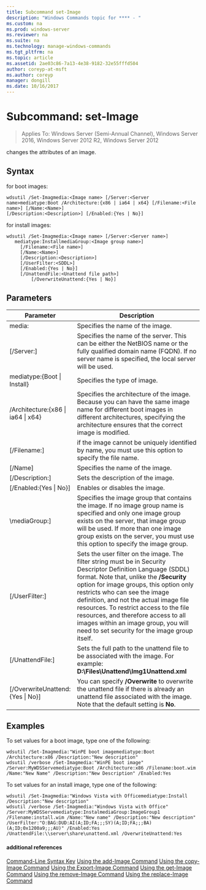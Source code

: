 ```yaml
---
title: Subcommand set-Image
description: "Windows Commands topic for **** - "
ms.custom: na
ms.prod: windows-server
ms.reviewer: na
ms.suite: na
ms.technology: manage-windows-commands
ms.tgt_pltfrm: na
ms.topic: article
ms.assetid: 2ae03c86-7a13-4e38-9182-32e55fffd504
author: coreyp-at-msft
ms.author: coreyp
manager: dongill
ms.date: 10/16/2017
---
```

# Subcommand: set-Image

>Applies To: Windows Server (Semi-Annual Channel), Windows Server 2016, Windows Server 2012 R2, Windows Server 2012

changes the attributes of an image.
## Syntax
for boot images:
```
wdsutil /Set-Imagmedia:<Image name> [/Server:<Server name>mediatype:Boot /Architecture:{x86 | ia64 | x64} [/Filename:<File name>] [/Name:<Name>] 
[/Description:<Description>] [/Enabled:{Yes | No}]
```
for install images:
```
wdsutil /Set-Imagmedia:<Image name> [/Server:<Server name>]
   mediatype:InstallmediaGroup:<Image group name>]
     [/Filename:<File name>]
     [/Name:<Name>]
     [/Description:<Description>]
     [/UserFilter:<SDDL>]
     [/Enabled:{Yes | No}]
     [/UnattendFile:<Unattend file path>]
         [/OverwriteUnattend:{Yes | No}]
```
## Parameters
|Parameter|Description|
|-------|--------|
media:<Image name>|Specifies the name of the image.|
|[/Server:<Server name>]|Specifies the name of the server. This can be either the NetBIOS name or the fully qualified domain name (FQDN). If no server name is specified, the local server will be used.|
mediatype:{Boot &#124; Install}|Specifies the type of image.|
|/Architecture:{x86 &#124; ia64 &#124; x64}|Specifies the architecture of the image. Because you can have the same image name for different boot images in different architectures, specifying the architecture ensures that the correct image is modified.|
|[/Filename:<File name>]|if the image cannot be uniquely identified by name, you must use this option to specify the file name.|
|[/Name]|Specifies the name of the image.|
|[/Description:<Description>]|Sets the description of the image.|
|[/Enabled:{Yes &#124; No}]|Enables or disables the image.|
|\mediaGroup:<Image group name>]|Specifies the image group that contains the image. If no image group name is specified and only one image group exists on the server, that image group will be used. If more than one image group exists on the server, you must use this option to specify the image group.|
|[/UserFilter:<SDDL>]|Sets the user filter on the image. The filter string must be in Security Descriptor Definition Language (SDDL) format. Note that, unlike the **/Security** option for image groups, this option only restricts who can see the image definition, and not the actual image file resources. To restrict access to the file resources, and therefore access to all images within an image group, you will need to set security for the image group itself.|
|[/UnattendFile:<Unattend file path>]|Sets the full path to the unattend file to be associated with the image. For example: **D:\Files\Unattend\Img1Unattend.xml**|
|[/OverwriteUnattend:{Yes &#124; No}]|You can specify **/Overwrite** to overwrite the unattend file if there is already an unattend file associated with the image. Note that the default setting is **No**.|
## <a name="BKMK_examples"></a>Examples
To set values for a boot image, type one of the following:
```
wdsutil /Set-Imagmedia:"WinPE boot imagemediatype:Boot /Architecture:x86 /Description:"New description"
wdsutil /verbose /Set-Imagmedia:"WinPE boot image" /Server:MyWDSServemediatype:Boot /Architecture:x86 /Filename:boot.wim 
/Name:"New Name" /Description:"New Description" /Enabled:Yes
```
To set values for an install image, type one of the following:
```
wdsutil /Set-Imagmedia:"Windows Vista with Officemediatype:Install /Description:"New description" 
wdsutil /verbose /Set-Imagmedia:"Windows Vista with Office" /Server:MyWDSServemediatype:InstalmediaGroup:ImageGroup1 
/Filename:install.wim /Name:"New name" /Description:"New description" /UserFilter:"O:BAG:DUD:AI(A;ID;FA;;;SY)(A;ID;FA;;;BA)(A;ID;0x1200a9;;;AU)" /Enabled:Yes /UnattendFile:\\server\share\unattend.xml /OverwriteUnattend:Yes
```
#### additional references
[Command-Line Syntax Key](command-line-syntax-key.md)
[Using the add-Image Command](using-the-add-image-command.md)
[Using the copy-Image Command](using-the-copy-image-command.md)
[Using the Export-Image Command](using-the-export-image-command.md)
[Using the get-Image Command](using-the-get-image-command.md)
[Using the remove-Image Command](using-the-remove-image-command.md)
[Using the replace-Image Command](using-the-replace-image-command.md)

